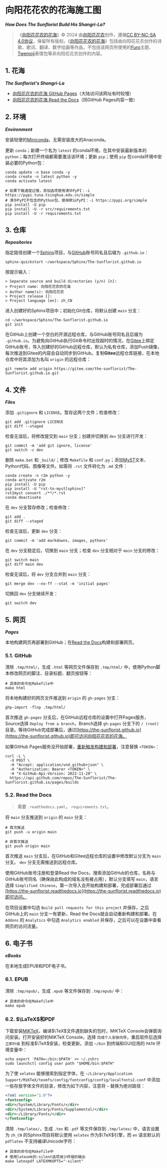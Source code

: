 <!-- Created by 向阳花花农 (The Sunflorist) on 2024-11-22. -->
<!-- The Sunflorist's Shangri-La © 2024 by The Sunflorist is licensed under CC BY-NC-SA 4.0, all rights reserved. -->

<!-- 在文档中插入twemoji -->
<link href="https://emoji-css.afeld.me/emoji.css" rel="stylesheet">

# <i class="em-svg em-building_construction" aria-role="presentation" aria-label=""></i> 向阳花花农的花海施工图

***How Does The Sunflorist Build His Shangri-La?***

> 《[向阳花花农的花海](https://github.com/The-Sunflorist/The-Sunflorist.github.io)》© 2024 由[向阳花花农](https://github.com/The-Sunflorist)创作，遵循[CC BY-NC-SA 4.0协议](https://creativecommons.org/licenses/by-nc-sa/4.0/deed.zh-hans)，保留所有版权。《[向阳花花农的花海](https://github.com/The-Sunflorist/The-Sunflorist.github.io)》包括由向阳花花农创作的诗歌、歌词、翻译、数字绘画等作品，不包括该网页所使用的[Furo](https://github.com/pradyunsg/furo)主题、[Twemoji](https://github.com/twitter/twemoji)表情包等非向阳花花农创作的内容。

## <i class="em-svg em-sunflower" aria-role="presentation" aria-label="SUNFLOWER"></i> 1. 花海

***The Sunflorist's Shangri-La***

- [向阳花花农的花海 GitHub Pages](https://the-sunflorist.github.io)（大陆访问该网址有时较慢）
- [向阳花花农的花海 Read the Docs](https://the-sunflorist.readthedocs.io)（同GitHub Pages内容一致）

## <i class="em-svg em-snake" aria-role="presentation" aria-label="SNAKE"></i> 2. 环境

***Environment***

安装轻便的[Miniconda](https://docs.anaconda.com/miniconda)，无需安装庞大的Anaconda。

更新 `conda`；新建一个名为 `latest` 的conda环境，在其中安装最新版本的 `python`；每次打开终端都需要激活该环境；更新 `pip`；使用 `pip` 在conda环境中安装必要的Python包：

```shell
conda update -n base conda -y
conda create -n latest python -y
conda activate latest

# 如果下载速度过慢，添加选项使用清华PyPI：-i https://pypi.tuna.tsinghua.edu.cn/simple
# 清华PyPI不包含的Python包，使用默认PyPI：-i https://pypi.org/simple
pip install -U pip
pip install -U -r src/requirements.txt
pip install -U -r requirements.txt
```

## <i class="em-svg em-house" aria-role="presentation" aria-label="HOUSE BUILDING"></i> 3. 仓库

***Repositories***

指定路径创建一个[Sphinx](https://github.com/sphinx-doc/sphinx)项目，与[GitHub](https://github.com)账号同名且后缀为 `.github.io`：

```shell
sphinx-quickstart ~/workspace/Sphinx/The-Sunflorist.github.io
```

按提示输入：

```text
> Separate source and build directories (y/n) [n]:
> Project name: 向阳花花农的花海
> Author name(s): 向阳花花农
> Project release []:
> Project language [en]: zh_CN
```

进入创建好的Sphinx项目中；初始化Git仓库，将默认创建 `main` 分支：

```shell
cd ~/workspace/Sphinx/The-Sunflorist.github.io
git init
```

在GitHub上创建一个空白的开源远程仓库，与GitHub账号同名且后缀为 `.github.io`。为避免向GitHub执行Git命令时出现超时的情况，在[Gitee](https://gitee.com)上绑定GitHub账号，导入创建好的GitHub远程仓库，默认为私有仓库，添加Push镜像，每次推送到Gitee的内容会自动同步到GitHub。复制**Gitee**远程仓库链接，在本地仓库中将其添加为名叫 `origin` 的远程仓库：

```shell
git remote add origin https://gitee.com/the-sunflorist/The-Sunflorist.github.io.git
```

## <i class="em-svg em-card_file_box" aria-role="presentation" aria-label=""></i> 4. 文件

***Files***

添加 `.gitignore` 和 `LICENSE`。暂存这两个文件；检查修改：

```shell
git add .gitignore LICENSE
git diff --staged
```

检查无误后，将修改提交到 `main` 分支；创建并切换到 `dev` 分支进行开发：

```shell
git commit -m 'add git ignore, license'
git switch -c dev
```

删除 `make.bat` 和 `_build/`；修改 `Makefile` 和 `conf.py`；添加[MyST](https://myst-parser.readthedocs.io)文本、Python代码、图像等文件。如需将 `.rst` 文件转化为 `.md` 文件：

```shell
conda create -n r2m python -y
conda activate r2m
pip install -U pip
pip install -U "rst-to-myst[sphinx]"
rst2myst convert ./**/*.rst
conda deactivate
```

在 `dev` 分支暂存修改；检查修改：

```shell
git add .
git diff --staged
```

检查无误后，更新 `dev` 分支：

```shell
git commit -m 'add markdowns, images, pythons'
```

在 `dev` 分支稳定后，切换到 `main` 分支；检查 `dev` 分支相对于 `main` 分支的修改：

```shell
git switch main
git diff main dev
```

检查无误后，将 `dev` 分支合并到 `main` 分支：

```shell
git merge dev --no-ff --stat -m 'initial pages'
```

切换回 `dev` 分支继续开发：

```shell
git switch dev
```

## <i class="em-svg em-spider_web" aria-role="presentation" aria-label=""></i> 5. 网页

***Pages***

本地构建网页再部署到GitHub；在[Read the Docs](https://docs.readthedocs.io/en/stable/tutorial/index.html)构建和部署网页。

### <i class="em-svg em-octopus" aria-role="presentation" aria-label="OCTOPUS"></i> 5.1. GitHub

清除 `.tmp/html/`，生成 `.html` 等网页文件保存到 `.tmp/html/` 中，使用Python脚本修改网页的脚注、目录标题、翻页按钮等：

```shell
# 具体的命令在Makefile中
make html
```

将本地构建好的网页文件推送到 `origin` 的 `gh-pages` 分支：

```shell
ghp-import -flnp .tmp/html/
```

首次推送 `gh-pages` 分支后，在GitHub远程仓库的设置中打开Pages服务，Source选择 `Deploy from a branch`，Branch选择 `gh-pages` 分支下的 `/ (root)` 目录。等待GitHub完成部署后，通过[https://the-sunflorist.github.io](https://the-sunflorist.github.io)即可访问向阳花花农的花海。

如果GitHub Pages服务没开始部署，[重新触发构建和部署](https://docs.github.com/en/rest/pages/pages?apiVersion=2022-11-28#request-a-github-pages-build)，注意替换 `<TOKEN>`：

```shell
curl -L \
  -X POST \
  -H "Accept: application/vnd.github+json" \
  -H "Authorization: Bearer <TOKEN>" \
  -H "X-GitHub-Api-Version: 2022-11-28" \
  https://api.github.com/repos/The-Sunflorist/The-Sunflorist.github.io/pages/builds
```

### <i class="em-svg em-page_facing_up" aria-role="presentation" aria-label="PAGE FACING UP"></i> 5.2. Read the Docs

> 需要 `.readthedocs.yaml`， `requirements.txt`。

将 `main` 分支推送到 `origin` 的 `main` 分支：

```shell
# 首次推送
git push -u origin main

# 非首次推送
git push origin main
```

首次推送 `main` 分支后，在GitHub和Gitee远程仓库的设置中修改默认分支为 `main` 分支。 `dev` 分支无需推送到远程仓库。

使用GitHub账号注册和登录Read the Docs，搜索添加GitHub的仓库，名称与GitHub账号同名（确保由此构成的域名没有被占用），默认分支填写 `main`，语言选择 `Simplified Chinese`，第一次导入会开始构建和部署，完成部署后通过[https://the-sunflorist.readthedocs.io](https://the-sunflorist.readthedocs.io)即可访问。

在项目设置中勾选 `Build pull requests for this project` 并保存，之后GitHub上的 `main` 分支一有更新，Read the Docs就会自动重新构建和部署。在 `Addons` 的 `Analytics` 中勾选 `Analytics enabled` 并保存，之后可以在设置中查看网页的访问流量。

## <i class="em-svg em-book" aria-role="presentation" aria-label="OPEN BOOK"></i> 6. 电子书

***eBooks***

在本地生成EPUB和PDF电子书。

### <i class="em-svg em-orange_book" aria-role="presentation" aria-label="ORANGE BOOK"></i> 6.1. EPUB

清除 `.tmp/epub/`，生成 `.epub` 等文件保存到 `.tmp/epub/` 中：

```shell
# 具体的命令在Makefile中
make epub
```

### <i class="em-svg em-closed_book" aria-role="presentation" aria-label="CLOSED BOOK"></i> 6.2. $\LaTeX$和PDF

下载安装[MiKTeX](https://miktex.org/download)，编译$\TeX$文件遇到缺失的包时，MiKTeX Console会弹窗询问安装。打开安装好的MiKTeX Console，选择 `完成个人安装向导`，重启软件后选择 `立即升级` 到标准$\TeX$安装，检查更新。添加 `~/bin` 到终端和GUI应用的 `PATH` 环境变量中：

```shell
echo export 'PATH=~/bin:$PATH' >> ~/.zshrc
sudo launchctl config user path "$HOME/bin:$PATH"
```

为了使 `xelatex` 能够搜索到指定字体，在 `~/Library/Application Support/MiKTeX/texmfs/config/fontconfig/config/localfonts2.conf` 中添加一些存放字体文件的目录，修改为如下内容，注意将 `~` 替换为绝对路径：

```xml
<?xml version="1.0"?>
<fontconfig>
<dir>/System/Library/Fonts/</dir>
<dir>/System/Library/Fonts/Supplemental/</dir>
<dir>~/Library/Fonts/</dir>
</fontconfig>
```

清除 `.tmp/latex/`，生成 `.tex` 和 `.pdf` 等文件保存到 `.tmp/latex/` 中，语言设置为 `zh_CN` 的Sphinx项目将默认使用 `xelatex` 作为$\TeX$引擎，而 `en` 语言默认的 `pdflatex` 不支持编译Unicode字符：

```shell
# 具体的命令在Makefile中
# 使用latexmk的-silent选项减少终端的输出
make latexpdf LATEXMKOPTS="-silent"
```
